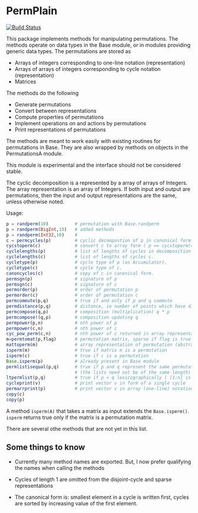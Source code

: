 # PermPlain

[![Build Status](https://travis-ci.org/jlapeyre/PermPlain.jl.svg?branch=master)](https://travis-ci.org/jlapeyre/PermPlain.jl)

This package implements methods for manipulating permutations.
The methods operate on data types in the Base module, or in modules providing generic
data types. The permutations are stored as

* Arrays of integers corresponding to one-line notation (representation)
* Arrays of arrays of integers corresponding to cycle notation (representation)
* Matrices

The methods do the following

* Generate permutations
* Convert between representations
* Compute properties of permutations
* Implement operations on and actions by permutations
* Print representations of permutations

The methods are meant to work easily with existing routines
for permutations in Base. They are also wrapped by methods
on objects in the PermutationsA module.

This module is experimental and the interface should not
be considered stable.

The cyclic decomposition is a represented by a array of arrays of Integers.
The array representation is an array of Integers.
If both input and output are permutations, then the input and output
representations are the same, unless otherwise noted.

Usage:
```julia
p = randperm(10)          # permutation with Base.randperm
p = randperm(BigInt,10)   # added methods
p = randperm(Int32,10)    # 
c = permcycles(p)         # cyclic decompostion of p in canonical form.
cycstoperm(c)             # convert c to array form ( p == cycstoperm(c) is true )
cyclelengths(p)           # list of lengths of cycles in decomposition of p.
cyclelengths(c)           # list of lengths of cycles c.
cycletype(p)              # cycle type of p (as Accumulator).
cycletype(c)              # cycle type of c.
canoncycles(c)            # copy of c in canonical form.
permsgn(p)                # signature of p
permsgn(c)                # signature of c
permorder(p)              # order of permutation p
permorder(c)              # order of permutation c
permcommute(p,q)          # true if and only if p and q commute
permdistance(p,q)         # distance, ie number of points which have different image under p and q
permcompose(q,p)          # composition (multiplication) q * p
permcompose!(q,p)         # composition updating q
permpower(p,n)            # nth power of p
permpower(c,n)            # nth power of c
cyc_pow_perm(c,n)         # nth power of c returned in array representation
m=permtomat(p,flag)       # permutation matrix, sparse if flag is true
mattoperm(m)              # array representation of permutation (abstract) matrix m
isperm(m)                 # true if matrix m is a permutation
isperm(c)                 # true if c is a permutation
Base.isperm(p)            # already present in Base module
permlistisequal(p,q)      # true if p and q represent the same permutation
                          # (the lists need not be of the same length)
ltpermlist(p,q)           # true if p < q lexicographically ( [1:n] is smallest permutation )
cycleprint(v)             # print vector v in form of a single cycle
permarrprint(p)           # print vector v in array (one-line) notation
copy(c)
copy(p)
```

A method ```isperm(A)``` that takes a matrix as input extends the ```Base.isperm()```.
```isperm``` returns true only if the matrix is a permutation matrix.

There are several othe methods that are not yet in this list.

## Some things to know

* Currently many method names are exported. But, I now prefer qualifying the names when calling the methods

* Cycles of length 1 are omitted from the disjoint-cycle and sparse representations

* The canonical form is: smallest element in a cycle is written first,
  cycles are sorted by increasing value of the first element.
